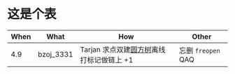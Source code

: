 # 这是个表

| When | What | How | Other |
|------|------|-----|-----|
| 4.9 | bzoj_3331 | Tarjan 求点双建[圆方树](http://immortalco.blog.uoj.ac/blog/1955)离线打标记做链上 +1 | 忘删 `freopen` QAQ |
